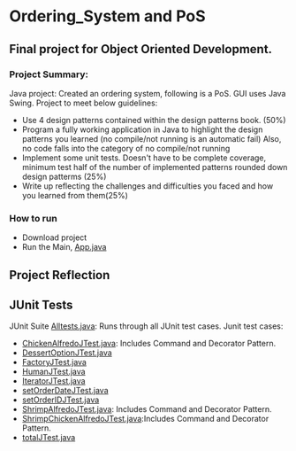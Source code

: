 # Ordering_System and PoS
## Final project for Object Oriented Development.
### Project Summary:
Java project: Created an ordering system, following is a PoS. GUI uses Java Swing.
Project to meet below guidelines:
- Use 4 design patterns contained within the design patterns book. (50%)
- Program a fully working application in Java to highlight the design patterns you learned (no compile/not running is an automatic fail) Also, no code falls into the category of no compile/not running
- Implement some unit tests. Doesn't have to be complete coverage, minimum test half of the number of implemented patterns rounded down design patterms (25%)
- Write up reflecting the challenges and difficulties you faced and how you learned from them(25%)
### How to run
- Download project
- Run the Main, [App.java](https://github.com/Bconnelly308/Ordering_System/blob/master/src/App.java)
## Project Reflection

## JUnit Tests
JUnit Suite [Alltests.java](https://github.com/Bconnelly308/Ordering_System/blob/master/src/AllTests.java): Runs through all JUnit test cases.
Junit test cases:
- [ChickenAlfredoJTest.java](https://github.com/Bconnelly308/Ordering_System/blob/master/src/ChickenAlfredoJTest.java): Includes Command and Decorator Pattern.
- [DessertOptionJTest.java](https://github.com/Bconnelly308/Ordering_System/blob/master/src/DessertOptionJTest.java)
- [FactoryJTest.java](https://github.com/Bconnelly308/Ordering_System/blob/master/src/FactoryJTest.java)
- [HumanJTest.java](https://github.com/Bconnelly308/Ordering_System/blob/master/src/HumanJTest.java)
- [IteratorJTest.java](https://github.com/Bconnelly308/Ordering_System/blob/master/src/IteratorJTest.java)
- [setOrderDateJTest.java](https://github.com/Bconnelly308/Ordering_System/blob/master/src/setOrderDateJTest.java)
- [setOrderIDJTest.java](https://github.com/Bconnelly308/Ordering_System/blob/master/src/setOrderIDJTest.java)
- [ShrimpAlfredoJTest.java](https://github.com/Bconnelly308/Ordering_System/blob/master/src/ShrimpAlfredoJTest.java): Includes Command and Decorator Pattern.
- [ShrimpChickenAlfredoJTest.java](https://github.com/Bconnelly308/Ordering_System/blob/master/src/ShrimpChickenAlfredoJTest.java):Includes Command and Decorator Pattern.
- [totalJTest.java](https://github.com/Bconnelly308/Ordering_System/blob/master/src/totalJTest.java)
